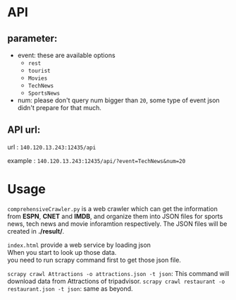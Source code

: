 # API

## parameter:
* event: these are available options
	* `rest`
	* `tourist`
	* `Movies`
	* `TechNews`
	* `SportsNews`
* num: please don't query num bigger than `20`, some type of event json didn't prepare for that much.

## API url:

url : `140.120.13.243:12435/api`

example : `140.120.13.243:12435/api/?event=TechNews&num=20`


# Usage

`comprehensiveCrawler.py` is a web crawler which can get the information from __ESPN__, __CNET__ and __IMDB__, and organize them into JSON files for sports news, tech news and movie inforamtion respectively. The JSON files will be created in __./result/__.

`index.html` provide a web service by loading json  
When you start to look up those data.  
you need to run scrapy command first to get those json file.

`scrapy crawl Attractions -o attractions.json -t json`: This command will download data from Attractions of tripadvisor.
`scrapy crawl restaurant -o restaurant.json -t json`: same as beyond.
